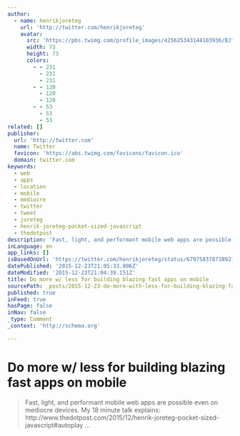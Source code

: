 ```yaml
---
author:
  - name: henrikjoreteg
    url: 'http://twitter.com/henrikjoreteg'
    avatar:
      src: 'https://pbs.twimg.com/profile_images/425625343144103936/BJf6lFhU_bigger.jpeg'
      width: 73
      height: 73
      colors:
        - - 231
          - 231
          - 231
        - - 120
          - 120
          - 120
        - - 53
          - 53
          - 53
related: []
publisher:
  url: 'http://twitter.com'
  name: Twitter
  favicon: 'https://abs.twimg.com/favicons/favicon.ico'
  domain: twitter.com
keywords:
  - web
  - apps
  - location
  - mobile
  - mediocre
  - twitter
  - tweet
  - joreteg
  - henrik-joreteg-pocket-sized-javascript
  - thedotpost
description: 'Fast, light, and performant mobile web apps are possible even on mediocre devices. My 18 minute talk explains: http://www.thedotpost.com/2015/12/henrik-joreteg-pocket-sized-javascript#autoplay ...'
inLanguage: en
app_links: []
isBasedOnUrl: 'https://twitter.com/henrikjoreteg/status/679758378738921472'
datePublished: '2015-12-23T21:05:33.806Z'
dateModified: '2015-12-23T21:04:39.151Z'
title: Do more w/ less for building blazing fast apps on mobile
sourcePath: _posts/2015-12-23-do-more-with-less-for-building-blazing-fast-apps-on-mobile.md
published: true
inFeed: true
hasPage: false
inNav: false
_type: Comment
_context: 'http://schema.org'

---
```

# Do more w/ less for building blazing fast apps on mobile

> Fast&comma; light&comma; and performant mobile web apps are possible even on mediocre devices&period; My 18 minute talk explains&colon; http&colon;&sol;&sol;www&period;thedotpost&period;com&sol;2015&sol;12&sol;henrik-joreteg-pocket-sized-javascript&num;autoplay &period;&period;&period;